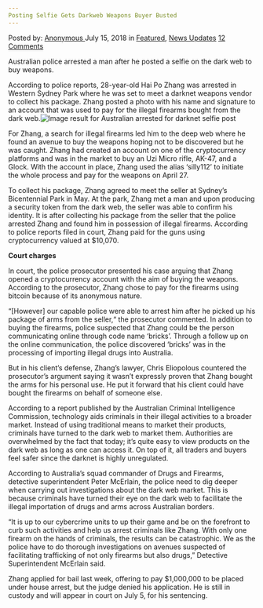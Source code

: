```yaml
---
Posting Selfie Gets Darkweb Weapons Buyer Busted
---
```

<article class="post-listing post-26309 post type-post status-publish format-standard has-post-thumbnail hentry category-deepdot-news category-news-updates tag-busted tag-buyer tag-darkweb tag-posting tag-selfie tag-weapons">
<div class="post-inner">
<p class="post-meta">
<span>Posted by: <a href="https://www.deepdotweb.com/author/anony/" title="">Anonymous </a></span>
<span>July 15, 2018</span>
<span>in <a href="https://www.deepdotweb.com/category/deepdot-news/" rel="category tag">Featured</a>, <a href="https://www.deepdotweb.com/category/news-updates/" rel="category tag">News Updates</a></span>
<span><a href="https://www.deepdotweb.com/2018/07/15/posting-selfie-gets-darkweb-weapons-buyer-busted/#comments">12 Comments</a></span>
</p>
<div class="clear"></div>
<div class="entry">
<p>Australian police arrested a man after he posted a selfie on the dark web to buy weapons.</p>
<p>According to police reports, 28-year-old Hai Po Zhang was arrested in Western Sydney Park where he was set to meet a darknet weapons vendor to collect his package. Zhang posted a photo with his name and signature to an account that was used to pay for the illegal firearms bought from the dark web.<img class="wp-image-26312 aligncenter" src="https://www.deepdotweb.com/wp-content/uploads/2018/07/image-result-for-australian-arrested-for-darknet-s.jpeg" alt="Image result for Australian arrested for darknet selfie post" srcset="https://www.deepdotweb.com/wp-content/uploads/2018/07/image-result-for-australian-arrested-for-darknet-s.jpeg 620w, https://www.deepdotweb.com/wp-content/uploads/2018/07/image-result-for-australian-arrested-for-darknet-s-300x168.jpeg 300w" sizes="(max-width: 620px) 100vw, 620px" /></p>
<p>For Zhang, a search for illegal firearms led him to the deep web where he found an avenue to buy the weapons hoping not to be discovered but he was caught. Zhang had created an account on one of the cryptocurrency platforms and was in the market to buy an Uzi Micro rifle, AK-47, and a Glock. With the account in place, Zhang used the alias ‘silly112’ to initiate the whole process and pay for the weapons on April 27.</p>
<p>To collect his package, Zhang agreed to meet the seller at Sydney&#8217;s Bicentennial Park in May. At the park, Zhang met a man and upon producing a security token from the dark web, the seller was able to confirm his identity. It is after collecting his package from the seller that the police arrested Zhang and found him in possession of illegal firearms. According to police reports filed in court, Zhang paid for the guns using cryptocurrency valued at $10,070.</p>
<p><strong>Court charges</strong></p>
<p>In court, the police prosecutor presented his case arguing that Zhang opened a cryptocurrency account with the aim of buying the weapons. According to the prosecutor, Zhang chose to pay for the firearms using bitcoin because of its anonymous nature.</p>
<p>“[However] our capable police were able to arrest him after he picked up his package of arms from the seller,“ the prosecutor commented. In addition to buying the firearms, police suspected that Zhang could be the person communicating online through code name ‘bricks’. Through a follow up on the online communication, the police discovered ‘bricks’ was in the processing of importing illegal drugs into Australia.</p>
<p>But in his client’s defense, Zhang’s lawyer, Chris Eliopolous countered the prosecutor&#8217;s argument saying it wasn’t expressly proven that Zhang bought the arms for his personal use. He put it forward that his client could have bought the firearms on behalf of someone else.</p>
<p>According to a report published by the Australian Criminal Intelligence Commission, technology aids criminals in their illegal activities to a broader market. Instead of using traditional means to market their products, criminals have turned to the dark web to market them. Authorities are overwhelmed by the fact that today; it&#8217;s quite easy to view products on the dark web as long as one can access it. On top of it, all traders and buyers feel safer since the darknet is highly unregulated.</p>
<p>According to Australia&#8217;s squad commander of Drugs and Firearms, detective superintendent Peter McErlain, the police need to dig deeper when carrying out investigations about the dark web market. This is because criminals have turned their eye on the dark web to facilitate the illegal importation of drugs and arms across Australian borders.</p>
<p>&#8220;It is up to our cybercrime units to up their game and be on the forefront to curb such activities and help us arrest criminals like Zhang. With only one firearm on the hands of criminals, the results can be catastrophic. We as the police have to do thorough investigations on avenues suspected of facilitating trafficking of not only firearms but also drugs,&#8221; Detective Superintendent McErlain said.</p>
<p>Zhang applied for bail last week, offering to pay $1,000,000 to be placed under house arrest, but the judge denied his application. He is still in custody and will appear in court on July 5, for his sentencing.</p>
</div>
<span style="display:none"><a href="https://www.deepdotweb.com/tag/busted/" rel="tag">busted</a> <a href="https://www.deepdotweb.com/tag/buyer/" rel="tag">buyer</a> <a href="https://www.deepdotweb.com/tag/darkweb/" rel="tag">darkweb</a> <a href="https://www.deepdotweb.com/tag/posting/" rel="tag">posting</a> <a href="https://www.deepdotweb.com/tag/selfie/" rel="tag">selfie</a> <a href="https://www.deepdotweb.com/tag/weapons/" rel="tag">weapons</a></span> <span style="display:none" class="updated">2018-07-15</span>
<div style="display:none" class="vcard author" itemprop="author" itemscope itemtype="http://schema.org/Person"><strong class="fn" itemprop="name"><a href="https://www.deepdotweb.com/author/anony/" title="Posts by Anonymous" rel="author">Anonymous</a></strong></div>
</div>
</article>

